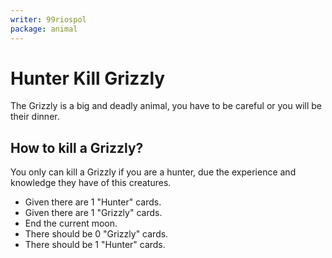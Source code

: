 ```yaml
---
writer: 99riospol
package: animal
---
```

# Hunter Kill Grizzly

The Grizzly is a big and deadly animal,
you have to be careful or you will be their dinner.

## How to kill a Grizzly?

You only can kill a Grizzly if you are a hunter, due the
experience and knowledge they have of this creatures.

 * Given there are 1 "Hunter" cards.
 * Given there are 1 "Grizzly" cards.
 * End the current moon.
 * There should be 0 "Grizzly" cards.
 * There should be 1 "Hunter" cards.
